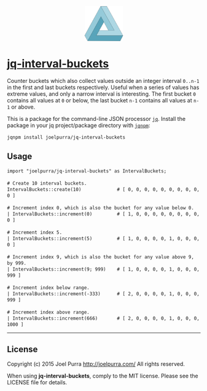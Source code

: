 <p align="center">
  <a href="https://github.com/joelpurra/jqnpm"><img src="https://raw.githubusercontent.com/joelpurra/jqnpm/master/resources/logotype/penrose-triangle.svg?sanitize=true" alt="jqnpm logotype, a Penrose triangle" width="100" border="0" /></a>
</p>

# [jq-interval-buckets](https://github.com/joelpurra/jq-interval-buckets)

Counter buckets which also collect values outside an integer interval `0..n-1` in the first and last buckets respectively. Useful when a series of values has extreme values, and only a narrow interval is interesting. The first bucket `0` contains all values at `0` or below, the last bucket `n-1` contains all values at `n-1` or above.

This is a package for the command-line JSON processor [`jq`](https://stedolan.github.io/jq/). Install the package in your jq project/package directory with [`jqnpm`](https://github.com/joelpurra/jqnpm):

```bash
jqnpm install joelpurra/jq-interval-buckets
```



## Usage


```jq
import "joelpurra/jq-interval-buckets" as IntervalBuckets;

# Create 10 interval buckets.
IntervalBuckets::create(10)             # [ 0, 0, 0, 0, 0, 0, 0, 0, 0, 0 ]

# Increment index 0, which is also the bucket for any value below 0.
| IntervalBuckets::increment(0)         # [ 1, 0, 0, 0, 0, 0, 0, 0, 0, 0 ]

# Increment index 5.
| IntervalBuckets::increment(5)         # [ 1, 0, 0, 0, 0, 1, 0, 0, 0, 0 ]

# Increment index 9, which is also the bucket for any value above 9, by 999.
| IntervalBuckets::increment(9; 999)    # [ 1, 0, 0, 0, 0, 1, 0, 0, 0, 999 ]

# Increment index below range.
| IntervalBuckets::increment(-333)      # [ 2, 0, 0, 0, 0, 1, 0, 0, 0, 999 ]

# Increment index above range.
| IntervalBuckets::increment(666)       # [ 2, 0, 0, 0, 0, 1, 0, 0, 0, 1000 ]
```



---

## License
Copyright (c) 2015 Joel Purra <http://joelpurra.com/>
All rights reserved.

When using **jq-interval-buckets**, comply to the MIT license. Please see the LICENSE file for details.
